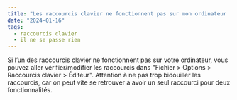 ```yaml
---
title: "Les raccourcis clavier ne fonctionnent pas sur mon ordinateur ! Comment faire ?"
date: "2024-01-16"
tags:
  - raccourcis clavier
  - il ne se passe rien
---
```


Si l’un des raccourcis clavier ne fonctionnent pas sur votre ordinateur, vous pouvez aller vérifier/modifier les raccourcis dans "Fichier > Options > Raccourcis clavier > Éditeur". Attention à ne pas trop bidouiller les raccourcis, car on peut vite se retrouver à avoir un seul raccourci pour deux fonctionnalités.

